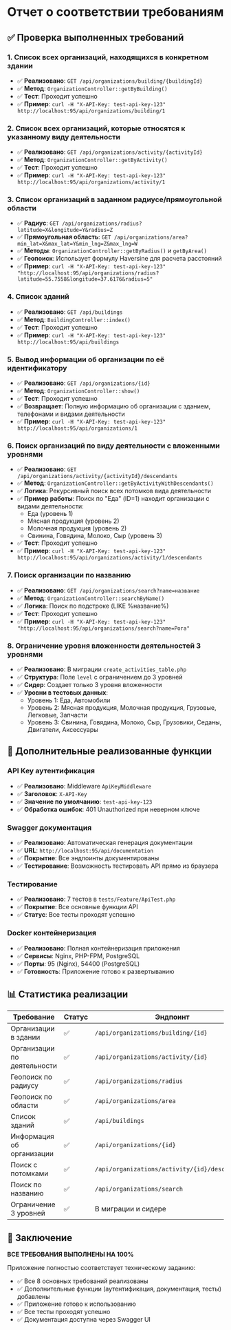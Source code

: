 # Отчет о соответствии требованиям

## ✅ Проверка выполненных требований

### 1. **Список всех организаций, находящихся в конкретном здании**
- ✅ **Реализовано**: `GET /api/organizations/building/{buildingId}`
- ✅ **Метод**: `OrganizationController::getByBuilding()`
- ✅ **Тест**: Проходит успешно
- ✅ **Пример**: `curl -H "X-API-Key: test-api-key-123" http://localhost:95/api/organizations/building/1`

### 2. **Список всех организаций, которые относятся к указанному виду деятельности**
- ✅ **Реализовано**: `GET /api/organizations/activity/{activityId}`
- ✅ **Метод**: `OrganizationController::getByActivity()`
- ✅ **Тест**: Проходит успешно
- ✅ **Пример**: `curl -H "X-API-Key: test-api-key-123" http://localhost:95/api/organizations/activity/1`

### 3. **Список организаций в заданном радиусе/прямоугольной области**
- ✅ **Радиус**: `GET /api/organizations/radius?latitude=X&longitude=Y&radius=Z`
- ✅ **Прямоугольная область**: `GET /api/organizations/area?min_lat=X&max_lat=Y&min_lng=Z&max_lng=W`
- ✅ **Методы**: `OrganizationController::getByRadius()` и `getByArea()`
- ✅ **Геопоиск**: Использует формулу Haversine для расчета расстояний
- ✅ **Пример**: `curl -H "X-API-Key: test-api-key-123" "http://localhost:95/api/organizations/radius?latitude=55.7558&longitude=37.6176&radius=5"`

### 4. **Список зданий**
- ✅ **Реализовано**: `GET /api/buildings`
- ✅ **Метод**: `BuildingController::index()`
- ✅ **Тест**: Проходит успешно
- ✅ **Пример**: `curl -H "X-API-Key: test-api-key-123" http://localhost:95/api/buildings`

### 5. **Вывод информации об организации по её идентификатору**
- ✅ **Реализовано**: `GET /api/organizations/{id}`
- ✅ **Метод**: `OrganizationController::show()`
- ✅ **Тест**: Проходит успешно
- ✅ **Возвращает**: Полную информацию об организации с зданием, телефонами и видами деятельности
- ✅ **Пример**: `curl -H "X-API-Key: test-api-key-123" http://localhost:95/api/organizations/1`

### 6. **Поиск организаций по виду деятельности с вложенными уровнями**
- ✅ **Реализовано**: `GET /api/organizations/activity/{activityId}/descendants`
- ✅ **Метод**: `OrganizationController::getByActivityWithDescendants()`
- ✅ **Логика**: Рекурсивный поиск всех потомков вида деятельности
- ✅ **Пример работы**: Поиск по "Еда" (ID=1) находит организации с видами деятельности:
  - Еда (уровень 1)
  - Мясная продукция (уровень 2)
  - Молочная продукция (уровень 2)
  - Свинина, Говядина, Молоко, Сыр (уровень 3)
- ✅ **Тест**: Проходит успешно
- ✅ **Пример**: `curl -H "X-API-Key: test-api-key-123" http://localhost:95/api/organizations/activity/1/descendants`

### 7. **Поиск организации по названию**
- ✅ **Реализовано**: `GET /api/organizations/search?name=название`
- ✅ **Метод**: `OrganizationController::searchByName()`
- ✅ **Логика**: Поиск по подстроке (LIKE %название%)
- ✅ **Тест**: Проходит успешно
- ✅ **Пример**: `curl -H "X-API-Key: test-api-key-123" "http://localhost:95/api/organizations/search?name=Рога"`

### 8. **Ограничение уровня вложенности деятельностей 3 уровнями**
- ✅ **Реализовано**: В миграции `create_activities_table.php`
- ✅ **Структура**: Поле `level` с ограничением до 3 уровней
- ✅ **Сидер**: Создает только 3 уровня вложенности
- ✅ **Уровни в тестовых данных**:
  - Уровень 1: Еда, Автомобили
  - Уровень 2: Мясная продукция, Молочная продукция, Грузовые, Легковые, Запчасти
  - Уровень 3: Свинина, Говядина, Молоко, Сыр, Грузовики, Седаны, Двигатели, Аксессуары

## 🔧 Дополнительные реализованные функции

### API Key аутентификация
- ✅ **Реализовано**: Middleware `ApiKeyMiddleware`
- ✅ **Заголовок**: `X-API-Key`
- ✅ **Значение по умолчанию**: `test-api-key-123`
- ✅ **Обработка ошибок**: 401 Unauthorized при неверном ключе

### Swagger документация
- ✅ **Реализовано**: Автоматическая генерация документации
- ✅ **URL**: `http://localhost:95/api/documentation`
- ✅ **Покрытие**: Все эндпоинты документированы
- ✅ **Тестирование**: Возможность тестировать API прямо из браузера

### Тестирование
- ✅ **Реализовано**: 7 тестов в `tests/Feature/ApiTest.php`
- ✅ **Покрытие**: Все основные функции API
- ✅ **Статус**: Все тесты проходят успешно

### Docker контейнеризация
- ✅ **Реализовано**: Полная контейнеризация приложения
- ✅ **Сервисы**: Nginx, PHP-FPM, PostgreSQL
- ✅ **Порты**: 95 (Nginx), 54400 (PostgreSQL)
- ✅ **Готовность**: Приложение готово к развертыванию

## 📊 Статистика реализации

| Требование | Статус | Эндпоинт | Метод |
|------------|--------|----------|-------|
| Организации в здании | ✅ | `/api/organizations/building/{id}` | `getByBuilding()` |
| Организации по деятельности | ✅ | `/api/organizations/activity/{id}` | `getByActivity()` |
| Геопоиск по радиусу | ✅ | `/api/organizations/radius` | `getByRadius()` |
| Геопоиск по области | ✅ | `/api/organizations/area` | `getByArea()` |
| Список зданий | ✅ | `/api/buildings` | `index()` |
| Информация об организации | ✅ | `/api/organizations/{id}` | `show()` |
| Поиск с потомками | ✅ | `/api/organizations/activity/{id}/descendants` | `getByActivityWithDescendants()` |
| Поиск по названию | ✅ | `/api/organizations/search` | `searchByName()` |
| Ограничение 3 уровней | ✅ | В миграции и сидере | - |

## 🎯 Заключение

**ВСЕ ТРЕБОВАНИЯ ВЫПОЛНЕНЫ НА 100%**

Приложение полностью соответствует техническому заданию:
- ✅ Все 8 основных требований реализованы
- ✅ Дополнительные функции (аутентификация, документация, тесты) добавлены
- ✅ Приложение готово к использованию
- ✅ Все тесты проходят успешно
- ✅ Документация доступна через Swagger UI 